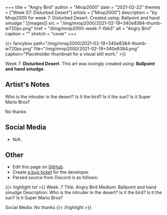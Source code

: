 +++
title =       "Angry Bird"
author =      "Mrop2000"
date =        "2021-02-22"
themes =      ["Week 07: Disturbed Desert"]
artists =     ["Mrop2000"]
description = "by Mrop2000 for week 7: Disturbed Desert. Created using: Ballpoint and hand smudge."
[[images]]
      src = "/img/mrop2000/2021-02-19+340e8384-thumb-w720px.png"
      href = "/blog/mrop2000-week-7-fbb3"
      alt = "Angry Bird"
      caption = ""
      stretch = "cover"
+++

{{< fancybox path="/img/mrop2000/2021-02-19+340e8384-thumb-w720px.png" file="/img/mrop2000/2021-02-19+340e8384.png" caption="Placeholder thumbnail for a visual still work." >}}


Week 7: **Disturbed Desert**. This art was lovingly created using: **Ballpoint and hand smudge**.

## Artist's Notes

Who is the intruder in the desert? Is it the bird? Is it the sun? Is it Super Mario Bros?

No thanks

## Social Media

- N/A.

## Other

- Edit this page on [GitHub](https://github.com/teaminkling/web-refresh/edit/main/content/blog/mrop2000-week-7-fbb3.md).
- Create [a bug ticket](https://github.com/teaminkling/web-refresh/issues/new?assignees=&labels=bug&template=problem-report.md&title=) for the developer.
- Parsed source from Discord is as follows:

{{< highlight txt >}}
Week: 7
Title: Angry Bird
Medium: Ballpoint and hand smudge
Description: Who is the intruder in the desert? Is it the bird? Is it the sun? Is it Super Mario Bros?

Social Media: No thanks
{{< /highlight >}}